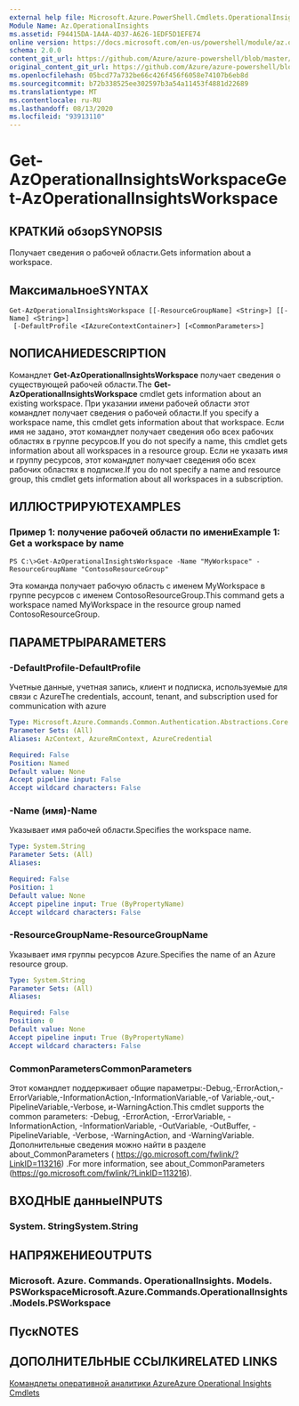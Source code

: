 ```yaml
---
external help file: Microsoft.Azure.PowerShell.Cmdlets.OperationalInsights.dll-Help.xml
Module Name: Az.OperationalInsights
ms.assetid: F94415DA-1A4A-4D37-A626-1EDF5D1EFE74
online version: https://docs.microsoft.com/en-us/powershell/module/az.operationalinsights/get-azoperationalinsightsworkspace
schema: 2.0.0
content_git_url: https://github.com/Azure/azure-powershell/blob/master/src/OperationalInsights/OperationalInsights/help/Get-AzOperationalInsightsWorkspace.md
original_content_git_url: https://github.com/Azure/azure-powershell/blob/master/src/OperationalInsights/OperationalInsights/help/Get-AzOperationalInsightsWorkspace.md
ms.openlocfilehash: 05bcd77a732be66c426f456f6058e74107b6eb8d
ms.sourcegitcommit: b72b338525ee302597b3a54a11453f4881d22689
ms.translationtype: MT
ms.contentlocale: ru-RU
ms.lasthandoff: 08/13/2020
ms.locfileid: "93913110"
---
```

# <span data-ttu-id="1d8f1-101">Get-AzOperationalInsightsWorkspace</span><span class="sxs-lookup"><span data-stu-id="1d8f1-101">Get-AzOperationalInsightsWorkspace</span></span>

## <span data-ttu-id="1d8f1-102">КРАТКИй обзор</span><span class="sxs-lookup"><span data-stu-id="1d8f1-102">SYNOPSIS</span></span>
<span data-ttu-id="1d8f1-103">Получает сведения о рабочей области.</span><span class="sxs-lookup"><span data-stu-id="1d8f1-103">Gets information about a workspace.</span></span>

## <span data-ttu-id="1d8f1-104">Максимальное</span><span class="sxs-lookup"><span data-stu-id="1d8f1-104">SYNTAX</span></span>

```
Get-AzOperationalInsightsWorkspace [[-ResourceGroupName] <String>] [[-Name] <String>]
 [-DefaultProfile <IAzureContextContainer>] [<CommonParameters>]
```

## <span data-ttu-id="1d8f1-105">NОПИСАНИЕ</span><span class="sxs-lookup"><span data-stu-id="1d8f1-105">DESCRIPTION</span></span>
<span data-ttu-id="1d8f1-106">Командлет **Get-AzOperationalInsightsWorkspace** получает сведения о существующей рабочей области.</span><span class="sxs-lookup"><span data-stu-id="1d8f1-106">The **Get-AzOperationalInsightsWorkspace** cmdlet gets information about an existing workspace.</span></span>
<span data-ttu-id="1d8f1-107">При указании имени рабочей области этот командлет получает сведения о рабочей области.</span><span class="sxs-lookup"><span data-stu-id="1d8f1-107">If you specify a workspace name, this cmdlet gets information about that workspace.</span></span>
<span data-ttu-id="1d8f1-108">Если имя не задано, этот командлет получает сведения обо всех рабочих областях в группе ресурсов.</span><span class="sxs-lookup"><span data-stu-id="1d8f1-108">If you do not specify a name, this cmdlet gets information about all workspaces in a resource group.</span></span>
<span data-ttu-id="1d8f1-109">Если не указать имя и группу ресурсов, этот командлет получает сведения обо всех рабочих областях в подписке.</span><span class="sxs-lookup"><span data-stu-id="1d8f1-109">If you do not specify a name and resource group, this cmdlet gets information about all workspaces in a subscription.</span></span>

## <span data-ttu-id="1d8f1-110">ИЛЛЮСТРИРУЮТ</span><span class="sxs-lookup"><span data-stu-id="1d8f1-110">EXAMPLES</span></span>

### <span data-ttu-id="1d8f1-111">Пример 1: получение рабочей области по имени</span><span class="sxs-lookup"><span data-stu-id="1d8f1-111">Example 1: Get a workspace by name</span></span>
```
PS C:\>Get-AzOperationalInsightsWorkspace -Name "MyWorkspace" -ResourceGroupName "ContosoResourceGroup"
```

<span data-ttu-id="1d8f1-112">Эта команда получает рабочую область с именем MyWorkspace в группе ресурсов с именем ContosoResourceGroup.</span><span class="sxs-lookup"><span data-stu-id="1d8f1-112">This command gets a workspace named MyWorkspace in the resource group named ContosoResourceGroup.</span></span>

## <span data-ttu-id="1d8f1-113">ПАРАМЕТРЫ</span><span class="sxs-lookup"><span data-stu-id="1d8f1-113">PARAMETERS</span></span>

### <span data-ttu-id="1d8f1-114">-DefaultProfile</span><span class="sxs-lookup"><span data-stu-id="1d8f1-114">-DefaultProfile</span></span>
<span data-ttu-id="1d8f1-115">Учетные данные, учетная запись, клиент и подписка, используемые для связи с Azure</span><span class="sxs-lookup"><span data-stu-id="1d8f1-115">The credentials, account, tenant, and subscription used for communication with azure</span></span>

```yaml
Type: Microsoft.Azure.Commands.Common.Authentication.Abstractions.Core.IAzureContextContainer
Parameter Sets: (All)
Aliases: AzContext, AzureRmContext, AzureCredential

Required: False
Position: Named
Default value: None
Accept pipeline input: False
Accept wildcard characters: False
```

### <span data-ttu-id="1d8f1-116">-Name (имя)</span><span class="sxs-lookup"><span data-stu-id="1d8f1-116">-Name</span></span>
<span data-ttu-id="1d8f1-117">Указывает имя рабочей области.</span><span class="sxs-lookup"><span data-stu-id="1d8f1-117">Specifies the workspace name.</span></span>

```yaml
Type: System.String
Parameter Sets: (All)
Aliases:

Required: False
Position: 1
Default value: None
Accept pipeline input: True (ByPropertyName)
Accept wildcard characters: False
```

### <span data-ttu-id="1d8f1-118">-ResourceGroupName</span><span class="sxs-lookup"><span data-stu-id="1d8f1-118">-ResourceGroupName</span></span>
<span data-ttu-id="1d8f1-119">Указывает имя группы ресурсов Azure.</span><span class="sxs-lookup"><span data-stu-id="1d8f1-119">Specifies the name of an Azure resource group.</span></span>

```yaml
Type: System.String
Parameter Sets: (All)
Aliases:

Required: False
Position: 0
Default value: None
Accept pipeline input: True (ByPropertyName)
Accept wildcard characters: False
```

### <span data-ttu-id="1d8f1-120">CommonParameters</span><span class="sxs-lookup"><span data-stu-id="1d8f1-120">CommonParameters</span></span>
<span data-ttu-id="1d8f1-121">Этот командлет поддерживает общие параметры:-Debug,-ErrorAction,-ErrorVariable,-InformationAction,-InformationVariable,-of Variable,-out,-PipelineVariable,-Verbose, и-WarningAction.</span><span class="sxs-lookup"><span data-stu-id="1d8f1-121">This cmdlet supports the common parameters: -Debug, -ErrorAction, -ErrorVariable, -InformationAction, -InformationVariable, -OutVariable, -OutBuffer, -PipelineVariable, -Verbose, -WarningAction, and -WarningVariable.</span></span> <span data-ttu-id="1d8f1-122">Дополнительные сведения можно найти в разделе about_CommonParameters ( https://go.microsoft.com/fwlink/?LinkID=113216) .</span><span class="sxs-lookup"><span data-stu-id="1d8f1-122">For more information, see about_CommonParameters (https://go.microsoft.com/fwlink/?LinkID=113216).</span></span>

## <span data-ttu-id="1d8f1-123">ВХОДНЫЕ данные</span><span class="sxs-lookup"><span data-stu-id="1d8f1-123">INPUTS</span></span>

### <span data-ttu-id="1d8f1-124">System. String</span><span class="sxs-lookup"><span data-stu-id="1d8f1-124">System.String</span></span>

## <span data-ttu-id="1d8f1-125">НАПРЯЖЕНИЕ</span><span class="sxs-lookup"><span data-stu-id="1d8f1-125">OUTPUTS</span></span>

### <span data-ttu-id="1d8f1-126">Microsoft. Azure. Commands. OperationalInsights. Models. PSWorkspace</span><span class="sxs-lookup"><span data-stu-id="1d8f1-126">Microsoft.Azure.Commands.OperationalInsights.Models.PSWorkspace</span></span>

## <span data-ttu-id="1d8f1-127">Пуск</span><span class="sxs-lookup"><span data-stu-id="1d8f1-127">NOTES</span></span>

## <span data-ttu-id="1d8f1-128">ДОПОЛНИТЕЛЬНЫЕ ССЫЛКИ</span><span class="sxs-lookup"><span data-stu-id="1d8f1-128">RELATED LINKS</span></span>

[<span data-ttu-id="1d8f1-129">Командлеты оперативной аналитики Azure</span><span class="sxs-lookup"><span data-stu-id="1d8f1-129">Azure Operational Insights Cmdlets</span></span>](/powershell/module/az.operationalinsights)


